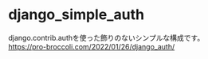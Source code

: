 # django_simple_auth  
django.contrib.authを使った飾りのないシンプルな構成です。  
https://pro-broccoli.com/2022/01/26/django_auth/

